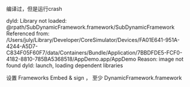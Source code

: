 编译过，但是运行crash
 
dyld: Library not loaded: @rpath/SubDynamicFramework.framework/SubDynamicFramework
  Referenced from: /Users/july/Library/Developer/CoreSimulator/Devices/FA01E641-951A-4244-A5D7-C834F05F60F7/data/Containers/Bundle/Application/7BBDFDE5-FCF0-4182-8810-785BA5368518/AppDemo.app/AppDemo
  Reason: image not found
dyld: launch, loading dependent libraries


设置 Frameworks Embed & sign ， 至少 DynamicFramework.framework
